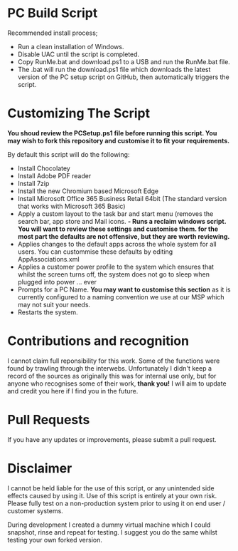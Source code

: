 # PC Build Script
 
Recommended install process;

- Run a clean installation of Windows.
- Disable UAC until the script is completed.
- Copy RunMe.bat and download.ps1 to a USB and run the RunMe.bat file. 
- The .bat will run the download.ps1 file which downloads the latest version of the PC setup script on GitHub, then automatically triggers the script.

# Customizing The Script
**You shoud review the PCSetup.ps1 file before running this script. You may wish to fork this repository and customise it to fit your requirements.**

By default this script will do the following:

- Install Chocolatey
- Install Adobe PDF reader
- Install 7zip
- Install the new Chromium based Microsoft Edge
- Install Microsoft Office 365 Business Retail 64bit (The standard version that works with Microsoft 365 Basic)
- Apply a custom layout to the task bar and start menu (removes the search bar, app store and Mail icons.
**- Runs a reclaim windows script. You will want to review these settings and customise them. for the most part the defaults are not offensive, but they are worth reviewing.**
- Applies changes to the default apps across the whole system for all users. You can custommise these defaults by editing AppAssociations.xml
- Applies a customer power profile to the system which ensures that whilst the screen turns off, the system does not go to sleep when plugged into power ... ever
- Prompts for a PC Name. **You may want to customise this section** as it is currently configured to a naming convention we use at our MSP which may not suit your needs.
- Restarts the system.

# Contributions and recognition
I cannot claim full reponsibility for this work. Some of the functions were found by trawling through the interwebs. Unfortunately I didn't keep a record of the sources as originally this was for internal use only, but for anyone who recognises some of their work, **thank you!** I will aim to update and credit you here if I find you in the future.

# Pull Requests
If you have any updates or improvements, please submit a pull request.

# Disclaimer
I cannot be held liable for the use of this script, or any unintended side effects caused by using it. Use of this script is entirely at your own risk. Please fully test on a non-production system prior to using it on end user / customer systems. 

During development I created a dummy virtual machine which I could snapshot, rinse and repeat for testing. I suggest you do the same whilst testing your own forked version.